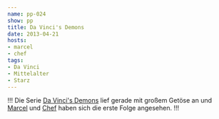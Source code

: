 ```yaml
---
name: pp-024
show: pp
title: Da Vinci's Demons
date: 2013-04-21
hosts:
- marcel
- chef
tags:
- Da Vinci
- Mittelalter
- Starz
---
```

!!!
Die Serie [Da Vinci's Demons](http://www.imdb.com/title/tt2094262/) lief gerade mit großem Getöse an und [Marcel](https://twitter.com/xartas) und [Chef](https://twitter.com/grischder) haben sich die erste Folge angesehen.
!!!

